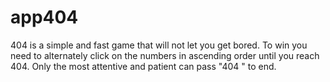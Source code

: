 # app404
404 is a simple and fast game that will not let you get bored. To win you need to alternately click on the numbers in ascending order until you reach 404. Only the most attentive and patient can pass "404 " to end.


